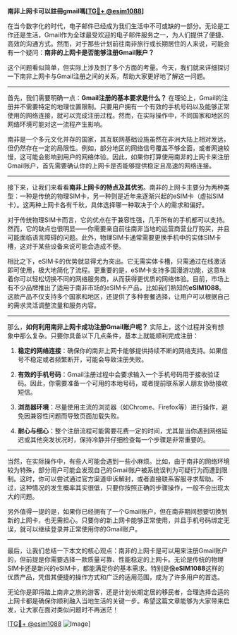 **南非上网卡可以註冊gmail嗎[[TG💪+ @esim1088](https://t.me/s/esim1088)]**

在当今数字化的时代，电子邮件已经成为我们生活中不可或缺的一部分。无论是工作还是生活，Gmail作为全球最受欢迎的电子邮件服务之一，为人们提供了便捷、高效的沟通方式。然而，对于那些计划前往南非旅行或长期居住的人来说，可能会有一个疑问：**南非的上网卡是否能够注册Gmail账户？**

这个问题看似简单，但实际上涉及到了多个方面的考量。今天，我们就来详细探讨一下南非上网卡与Gmail注册之间的关系，帮助大家更好地了解这一问题。

---

首先，我们需要明确一点：**Gmail注册的基本要求是什么？** 在理论上，Gmail的注册并不需要特定的地理位置限制。只要用户拥有一个有效的手机号码以及能够正常使用的网络连接，就可以完成注册过程。然而，在实际操作中，不同国家和地区的网络环境可能对这一流程产生影响。

南非是一个多元文化并存的国家，其互联网基础设施虽然在非洲大陆上相对发达，但仍然存在一定的局限性。例如，部分地区的网络信号覆盖不够全面，或者网速较慢，这可能会影响到用户的网络体验。因此，如果你打算使用南非的上网卡来注册Gmail账户，首先需要确认你的上网卡是否能够提供稳定且高速的网络连接。

---

接下来，让我们来看看**南非上网卡的特点及其优劣**。南非的上网卡主要分为两种类型：一种是传统的物理SIM卡，另一种则是近年来逐渐兴起的eSIM卡（虚拟SIM卡）。这两种上网卡各有千秋，具体选择哪一种取决于个人的需求和偏好。

对于传统物理SIM卡而言，它的优点在于兼容性强，几乎所有的手机都可以支持。然而，它的缺点也很明显——你需要亲自前往南非当地的运营商营业厅购买，并且可能面临语言障碍的问题。此外，物理SIM卡通常需要更换手机中的实体SIM卡槽，这对于某些设备来说可能会造成不便。

相比之下，eSIM卡的优势就显得尤为突出。它无需实体卡槽，只需通过在线激活即可使用，极大地简化了流程。更重要的是，eSIM卡支持多国漫游功能，这意味着你可以轻松切换不同的网络服务商，从而获得更优质的网络体验。目前，市场上有不少品牌推出了适用于南非市场的eSIM卡产品，比如我们熟知的**eSIM1088**。这款产品不仅支持多个国家和地区，还提供了多种套餐选择，让用户可以根据自己的需求灵活调整流量和服务内容。

---

那么，**如何利用南非上网卡成功注册Gmail账户呢？** 实际上，这个过程并没有想象中那么复杂。只要你具备以下几点条件，基本上就能顺利完成注册：

1. **稳定的网络连接**：确保你的南非上网卡能够提供持续不断的网络支持。如果信号不稳定或者频繁断开，可能会导致注册失败。
   
2. **有效的手机号码**：Gmail注册过程中会要求输入一个手机号码用于接收验证码。因此，你需要准备一个可用的本地号码，或者提前联系家人朋友协助接收短信。

3. **浏览器环境**：尽量使用主流的浏览器（如Chrome、Firefox等）进行操作，避免因兼容性问题而导致页面加载失败。

4. **耐心与细心**：整个注册流程可能需要花费一定的时间，尤其是当你遇到网络延迟或其他突发状况时，保持冷静并仔细检查每一个步骤是非常重要的。

---

当然，在实际操作中，有些人可能会遇到一些小麻烦。比如，由于南非的网络环境较为特殊，部分用户可能会发现自己的Gmail账户被系统误判为可疑行为而遭到限制。这时，你可以尝试通过官方渠道申诉解封，或者直接联系客服寻求帮助。不过，这种情况的发生概率其实很低，只要你按照正确的步骤操作，一般不会出现太大的问题。

另外值得一提的是，如果你已经拥有了一个Gmail账户，但在南非期间想要切换到新的上网卡，也无需担心。只要你的新上网卡能够正常使用，并且手机号码绑定无误，就可以继续登录并正常使用你的Gmail账户。

---

最后，让我们总结一下本文的核心观点：南非的上网卡是可以用来注册Gmail账户的，但前提是你需要选择一款质量可靠、性能稳定的上网卡。无论是传统的物理SIM卡还是新兴的eSIM卡，都能满足你的基本需求。特别是像**eSIM1088**这样的优质产品，凭借其便捷的操作方式和广泛的适用范围，成为了许多用户的首选。

无论你是即将踏上南非之旅的游客，还是计划长期定居的移民者，合理选择合适的上网卡都是确保你顺利融入当地生活的关键一步。希望这篇文章能够为大家带来启发，让大家在面对类似问题时不再迷茫！

[[TG💪+ @esim1088](https://t.me/s/esim1088) ![Image](https://i.postimg.cc/4NQfJmqS/Snipaste-2025-05-13-00-14-12.png)]